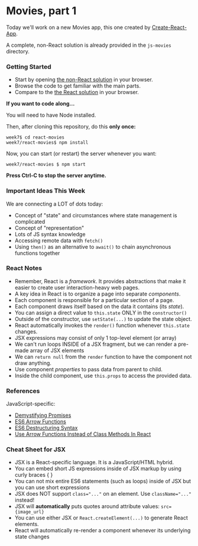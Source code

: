 # Movies, part 1

Today we'll work on a new Movies app, this one created by [Create-React-App](https://create-react-app.dev).

A complete, non-React solution is already provided in the `js-movies` directory.

### Getting Started

* Start by opening [the non-React solution](js-movies/index.html) in your browser.
* Browse the code to get familiar with the main parts.
* Compare to the [the React solution](react-movies/index.html) in your browser.

**If you want to code along...**

You will need to have Node installed. 

Then, after cloning this repository, do this **only once:**

``` shell
week7$ cd react-movies
week7/react-movies$ npm install
```

Now, you can start (or restart) the server whenever you want:

``` shell
week7/react-movies $ npm start
```

**Press Ctrl-C to stop the server anytime.**

### Important Ideas This Week

We are connecting a LOT of dots today:

* Concept of "state" and circumstances where state management is complicated
* Concept of "representation"
* Lots of JS syntax knowledge
* Accessing remote data with `fetch()`
* Using `then()` as an alternative to `await()` to chain asynchronous functions together

  
### React Notes

* Remember, React is a _framework_.  It provides abstractions that make it easier 
  to create user interaction-heavy web pages.
* A key idea in React is to organize a page into separate _components_.
* Each component is responsible for a particular section of a page.
* Each component draws itself based on the data it contains (its _state_).
* You can assign a direct value to `this.state` ONLY in the `constructor()`
* Outside of the constructor, use `setState(...)` to update the state object.
* React automatically invokes the `render()` function whenever `this.state` changes.
* JSX expressions may consist of only 1 top-level element (or array)
* We can't run loops INSIDE of a JSX fragment, but we can render a pre-made array of JSX elements
* We can `return null` from the `render` function to have the component not draw anything.
* Use component _properties_ to pass data from parent to child.
* Inside the child component, use `this.props` to access the provided data.


### References

JavaScript-specific:

* [Demystifying Promises](https://developer.mozilla.org/en-US/docs/Web/JavaScript/Guide/Using_promises)
* [ES6 Arrow Functions](https://developer.mozilla.org/en-US/docs/Web/JavaScript/Reference/Functions/Arrow_functions)
* [ES6 Destructuring Syntax](https://developer.mozilla.org/en-US/docs/Web/JavaScript/Reference/Operators/Destructuring_assignment)
* [Use Arrow Functions Instead of Class Methods In React](https://medium.com/quick-code/react-quick-tip-use-class-properties-and-arrow-functions-to-avoid-binding-this-to-methods-29628aca2e25)

### Cheat Sheet for JSX

* JSX is a React-specific language.  It is a JavaScript/HTML hybrid.
* You can embed short JS expressions inside of JSX markup by using curly braces { }
* You can not mix entire ES6 statements (such as loops) inside of JSX but you can use short expressions
* JSX does NOT support `class="..."` on an element.  Use `className="..."` instead!
* JSX will **automatically** puts quotes around attribute values: `src={image_url}`
* You can use either JSX or `React.createElement(...)` to generate React elements.
* React will automatically re-render a component whenever its underlying state changes